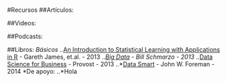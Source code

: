 #Recursos
##Artículos:

##Videos:

##Podcasts:

##Libros:
*Básicos
..*[An Introduction to Statistical Learning with Applications in R](https://drive.google.com/file/d/1oj9OWZc5yWLAb8blApd87_Jo9hgyty7B/view?usp=sharing) - Gareth James, et.al. - 2013
..*[Big Data](https://drive.google.com/file/d/1oj9OWZc5yWLAb8blApd87_Jo9hgyty7B/view?usp=sharing) - Bill Schmarzo - 2013
..*[Data Science for Business](https://drive.google.com/file/d/1os4aakIUjWGESqtZnwJK2EV0ML1UFAEw/view?usp=sharing) - Provost - 2013 
..*[Data Smart](https://drive.google.com/file/d/1oi1GgtJ9uz2kybp1LzI5M4uojEUKYaJn/view?usp=sharing) - John W. Foreman - 2014
*De apoyo:
..*Hola
